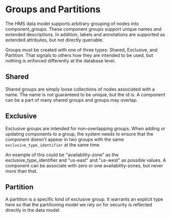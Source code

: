 # Groups and Partitions

The HMS data model supports arbitrary grouping of nodes into component_groups.  These component groups support unique names and extended descriptions.  In addition, labels and annotations are supported as extended attributes, but not directly queriable.

Groups must be created with one of three types: Shared, Exclusive, and Partition.  That signals to others how they are intended to be used, but nothing is enforced differently at the database level.

## Shared

Shared groups are simply loose collections of nodes associated with a name.  The name is not guaranteed to be unique, but the id is.  A component can be a part of many shared groups and groups may overlap.

## Exclusive

Exclusive groups are intended for non-overlapping groups.  When adding or updating components to a group, the system needs to ensure that the component doesn't appear in two groups with the same `exclusive_type_identifier` at the same time.  

An example of this could be "availability-zone" as the exclusive_type_identifier and "us-east" and "us-west" as possible values.  A component can be associate with zero or one availability-zones, but never more than that.

## Partition

A partition is a specific kind of exclusive group.  It warrants an explicit type here so that the partitioning model we rely on for security is reflected directly in the data model.
